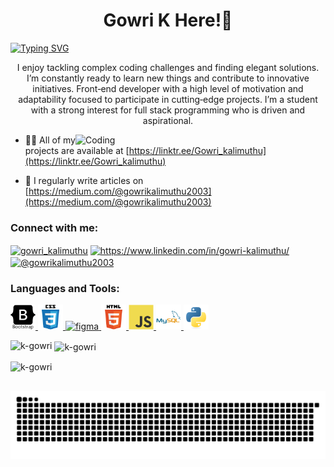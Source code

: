 <h1 align="center"> Gowri K Here!👋</h1>
<a href="https://git.io/typing-svg"><img src="https://readme-typing-svg.herokuapp.com?font=poppins&weight=900&size=25&pause=1000&color=BBA210&width=435&lines=I'm+Frontend+Developer" alt="Typing SVG" /></a>
<p align="center">I enjoy tackling complex coding challenges and finding elegant solutions. I’m constantly ready to learn new things and contribute to innovative initiatives. Front‐end developer with a high level of motivation and adaptability focused to participate in cutting‐edge projects. I’m a student with a strong interest for full stack programming who is driven and aspirational.</p>
<img align="right" alt="Coding" width="400" src="https://camo.githubusercontent.com/374987f773148e46b1851b9e3bc4bf71b182562dd002620ef3e4263cb3997130/68747470733a2f2f6d69726f2e6d656469756d2e636f6d2f6d61782f3837352f312a7164415731546a434e353768316c6275757a766368672e676966">



- 👨‍💻 All of my projects are available at [https://linktr.ee/Gowri_kalimuthu](https://linktr.ee/Gowri_kalimuthu)

- 📝 I regularly write articles on [https://medium.com/@gowrikalimuthu2003](https://medium.com/@gowrikalimuthu2003)

<h3 align="left">Connect with me:</h3>
<p align="left">
<a href="https://twitter.com/gowri_kalimuthu" target="blank"><img align="center" src="https://raw.githubusercontent.com/rahuldkjain/github-profile-readme-generator/master/src/images/icons/Social/twitter.svg" alt="gowri_kalimuthu" height="30" width="40" /></a>
<a href="https://www.linkedin.com/in/gowri-kalimuthu/" target="blank"><img align="center" src="https://raw.githubusercontent.com/rahuldkjain/github-profile-readme-generator/master/src/images/icons/Social/linked-in-alt.svg" alt="https://www.linkedin.com/in/gowri-kalimuthu/" height="30" width="40" /></a>
<a href="https://medium.com/@gowrikalimuthu2003" target="blank"><img align="center" src="https://raw.githubusercontent.com/rahuldkjain/github-profile-readme-generator/master/src/images/icons/Social/medium.svg" alt="@gowrikalimuthu2003" height="30" width="40" /></a>
</p>

<h3 align="left">Languages and Tools:</h3>
<p align="left"> <a href="https://getbootstrap.com" target="_blank" rel="noreferrer"> <img src="https://raw.githubusercontent.com/devicons/devicon/master/icons/bootstrap/bootstrap-plain-wordmark.svg" alt="bootstrap" width="40" height="40"/> </a> <a href="https://www.w3schools.com/css/" target="_blank" rel="noreferrer"> <img src="https://raw.githubusercontent.com/devicons/devicon/master/icons/css3/css3-original-wordmark.svg" alt="css3" width="40" height="40"/> </a> <a href="https://www.figma.com/" target="_blank" rel="noreferrer"> <img src="https://www.vectorlogo.zone/logos/figma/figma-icon.svg" alt="figma" width="40" height="40"/> </a> <a href="https://www.w3.org/html/" target="_blank" rel="noreferrer"> <img src="https://raw.githubusercontent.com/devicons/devicon/master/icons/html5/html5-original-wordmark.svg" alt="html5" width="40" height="40"/> </a> <a href="https://developer.mozilla.org/en-US/docs/Web/JavaScript" target="_blank" rel="noreferrer"> <img src="https://raw.githubusercontent.com/devicons/devicon/master/icons/javascript/javascript-original.svg" alt="javascript" width="40" height="40"/> </a> <a href="https://www.mysql.com/" target="_blank" rel="noreferrer"> <img src="https://raw.githubusercontent.com/devicons/devicon/master/icons/mysql/mysql-original-wordmark.svg" alt="mysql" width="40" height="40"/> </a> <a href="https://www.python.org" target="_blank" rel="noreferrer"> <img src="https://raw.githubusercontent.com/devicons/devicon/master/icons/python/python-original.svg" alt="python" width="40" height="40"/> </a> </p>

<p><img align="left" src="https://github-readme-stats.vercel.app/api/top-langs?username=k-gowri&show_icons=true&locale=en&layout=compact" alt="k-gowri" /></p>

<p>&nbsp;<img align="center" src="https://github-readme-stats.vercel.app/api?username=k-gowri&show_icons=true&locale=en" alt="k-gowri" /></p>

<p><img align="center" src="https://github-readme-streak-stats.herokuapp.com/?user=k-gowri&" alt="k-gowri" /></p>

![snake gif](https://github.com/abdulayef1/abdulayef1/blob/output/github-contribution-grid-snake.svg)
---

